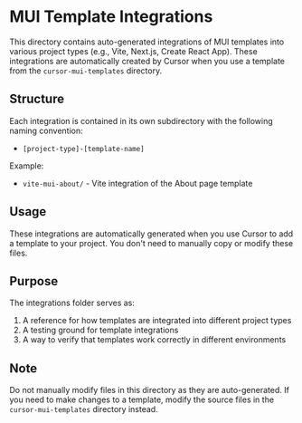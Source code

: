 # MUI Template Integrations

This directory contains auto-generated integrations of MUI templates into various project types (e.g., Vite, Next.js, Create React App). These integrations are automatically created by Cursor when you use a template from the `cursor-mui-templates` directory.

## Structure

Each integration is contained in its own subdirectory with the following naming convention:
- `[project-type]-[template-name]`

Example:
- `vite-mui-about/` - Vite integration of the About page template

## Usage

These integrations are automatically generated when you use Cursor to add a template to your project. You don't need to manually copy or modify these files.

## Purpose

The integrations folder serves as:
1. A reference for how templates are integrated into different project types
2. A testing ground for template integrations
3. A way to verify that templates work correctly in different environments

## Note

Do not manually modify files in this directory as they are auto-generated. If you need to make changes to a template, modify the source files in the `cursor-mui-templates` directory instead. 